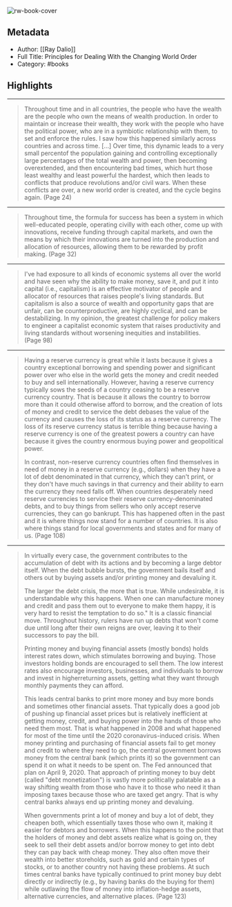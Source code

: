 ![rw-book-cover](https://m.media-amazon.com/images/I/61b6uC-m2OL._SY160.jpg)

## Metadata
- Author: [[Ray Dalio]]
- Full Title: Principles for Dealing With the Changing World Order
- Category: #books

## Highlights
***

> Throughout time and in all countries, the people who have the wealth are the people who own the means of wealth production. In order to maintain or increase their wealth, they work with the people who have the political power, who are in a symbiotic relationship with them, to set and enforce the rules. I saw how this happened similarly across countries and across time. […] Over time, this dynamic leads to a very small percentof the population gaining and controlling exceptionally large percentages of the total wealth and power, then becoming overextended, and then encountering bad times, which hurt those least wealthy and least powerful the hardest, which then leads to conflicts that produce revolutions and/or civil wars. When these conflicts are over, a new world order is created, and the cycle begins again. (Page 24)

***

> Throughout time, the formula for success has been a system in which well-educated people, operating civilly with each other, come up with innovations, receive funding through capital markets, and own the means by which their innovations are turned into the production and allocation of resources, allowing them to be rewarded by profit making. (Page 32)

***

> I've had exposure to all kinds of economic systems all over the world and have seen why the ability to make money, save it, and put it into capital (i.e., capitalism) is an effective motivator of people and allocator of resources that raises people's living standards. But capitalism is also a source of wealth and opportunity gaps that are unfair, can be counterproductive, are highly cyclical, and can be destabilizing. In my opinion, the greatest challenge for policy makers to engineer a capitalist economic system that raises productivity and living standards without worsening inequities and instabilities. (Page 98)

***

> Having a reserve currency is great while it lasts because it gives a country exceptional borrowing and spending power and significant power over who else in the world gets the money and credit needed to buy and sell internationally. However, having a reserve currency typically sows the seeds of a country ceasing to be a reserve currency country. That is because it allows the country to borrow more than it could otherwise afford to borrow, and the creation of lots of money and credit to service the debt debases the value of the currency and causes the loss of its status as a reserve currency. The loss of its reserve currency status is terrible thing because having a reserve currency is one of the greatest powers a country can have because it gives the country enormous buying power and geopolitical power.
>
> In contrast, non-reserve currency countries often find themselves in need of money in a reserve currency (e.g., dollars) when they have a lot of debt denominated in that currency, which they can't print, or they don't have much savings in that currency and their ability to earn the currency they need falls off. When countries desperately need reserve currencies to service their reserve currency-denominated debts, and to buy things from sellers who only accept reserve currencies, they can go bankrupt. This has happened often in the past and it is where things now stand for a number of countries. It is also where things stand for local governments and states and for many of us. (Page 108)

***

> In virtually every case, the government contributes to the accumulation of debt with its actions and by becoming a large debtor itself. When the debt bubble bursts, the government bails itself and others out by buying assets and/or printing money and devaluing it.
>
> The larger the debt crisis, the more that is true. While undesirable, it is understandable why this happens. When one can manufacture money and credit and pass them out to everyone to make them happy, it is very hard to resist the temptation to do so." It is a classic financial move. Throughout history, rulers have run up debts that won't come due until long after their own reigns are over, leaving it to their successors to pay the bill.
>
> Printing money and buying financial assets (mostly bonds) holds interest rates down, which stimulates borrowing and buying. Those investors holding bonds are encouraged to sell them. The low interest rates also encourage investors, businesses, and individuals to borrow and invest in higherreturning assets, getting what they want through monthly payments they can afford.
>
> This leads central banks to print more money and buy more bonds and sometimes other financial assets. That typically does a good job of pushing up financial asset prices but is relatively inefficient at getting money, credit, and buying power into the hands of those who need them most. That is what happened in 2008 and what happened for most of the time until the 2020 coronavirus-induced crisis. When money printing and purchasing of financial assets fail to get money and credit to where they need to go, the central government borrows money from the central bank (which prints it) so the government can spend it on what it needs to be spent on. The Fed announced that plan on April 9, 2020. That approach of printing money to buy debt (called "debt monetization") is vastly more politically palatable as a way shifting wealth from those who have it to those who need it than imposing taxes because those who are taxed get angry. That is why central banks always end up printing money and devaluing.
>
> When governments print a lot of money and buy a lot of debt, they cheapen both, which essentially taxes those who own it, making it easier for debtors and borrowers. When this happens to the point that the holders of money and debt assets realize what is going on, they seek to sell their debt assets and/or borrow money to get into debt they can pay back with cheap money. They also often move their wealth into better storeholds, such as gold and certain types of stocks, or to another country not having these problems. At such times central banks have typically continued to print money buy debt directly or indirectly (e.g., by having banks do the buying for them) while outlawing the flow of money into inflation-hedge assets, alternative currencies, and alternative places. (Page 123)

